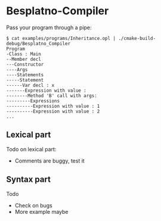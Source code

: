 # Besplatno-Compiler

Pass your program through a pipe:
```
$ cat examples/programs/Inheritance.opl | ./cmake-build-debug/Besplatno_Compiler 
Program
-Class : Main
--Member decl
---Constructor
----Args
----Statements
-----Statement
------Var decl : x
-------Expression with value : 
--------Method 'B' call with args:
---------Expressions
----------Expression with value : 1
----------Expression with value : 2
...
```

## Lexical part

Todo on lexical part:
* Comments are buggy, test it

## Syntax part
Todo
* Check on bugs
* More example maybe